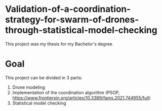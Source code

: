 
# Validation-of-a-coordination-strategy-for-swarm-of-drones-through-statistical-model-checking

This project was my thesis for my Bachelor's degree. 

# Goal

This project can be divided in 3 parts:


1. Drone modeling
2. Implementation of the coordination algorithm (PSOP, https://www.frontiersin.org/articles/10.3389/fams.2021.744955/full)
3. Statistical model checking




